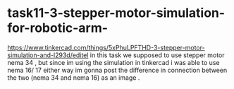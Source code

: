 # task11-3-stepper-motor-simulation-for-robotic-arm-
https://www.tinkercad.com/things/5xPhuLPFTHD-3-stepper-motor-simulation-and-l293d/editel
in this task we supposed to use stepper motor nema 34 , but since im using the simulation in tinkercad i was able to use nema 16/ 17 
either way im gonna post the difference in connection between the two  (nema 34 and nema 16)  as an image .  
